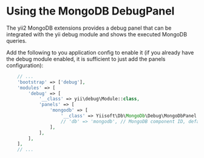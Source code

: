Using the MongoDB DebugPanel
============================

The yii2 MongoDB extensions provides a debug panel that can be integrated with the yii debug module
and shows the executed MongoDB queries.

Add the following to you application config to enable it (if you already have the debug module
enabled, it is sufficient to just add the panels configuration):

```php
    // ...
    'bootstrap' => ['debug'],
    'modules' => [
        'debug' => [
            '__class' => yii\debug\Module::class,
            'panels' => [
                'mongodb' => [
                    '__class' => Yiisoft\Db\MongoDb\Debug\MongoDbPanel::class,
                    // 'db' => 'mongodb', // MongoDB component ID, defaults to `db`. Uncomment and change this line, if you registered MongoDB component with a different ID.
                ],
            ],
        ],
    ],
    // ...
```
